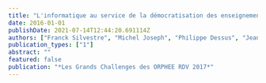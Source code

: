 ```yaml
---
title: "L'informatique au service de la démocratisation des enseignements fondés sur l'évaluation formative"
date: 2016-01-01
publishDate: 2021-07-14T12:44:20.691114Z
authors: ["Franck Silvestre", "Michel Joseph", "Philippe Dessus", "Jean-François Parmentier", "Lionel Poujet", "Issam Rebaı̈", "John Tranier"]
publication_types: ["1"]
abstract: ""
featured: false
publication: "*Les Grands Challenges des ORPHEE RDV 2017*"
---
```


